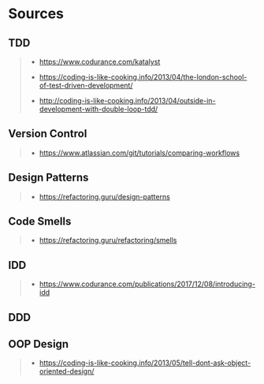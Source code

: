 # Sources

## TDD

> - <https://www.codurance.com/katalyst>
>
> - <https://coding-is-like-cooking.info/2013/04/the-london-school-of-test-driven-development/>
>
> - <http://coding-is-like-cooking.info/2013/04/outside-in-development-with-double-loop-tdd/>

## Version Control

> - <https://www.atlassian.com/git/tutorials/comparing-workflows>

## Design Patterns

> - <https://refactoring.guru/design-patterns>

## Code Smells

> - <https://refactoring.guru/refactoring/smells>

## IDD

> - <https://www.codurance.com/publications/2017/12/08/introducing-idd>

## DDD

## OOP Design

> - <https://coding-is-like-cooking.info/2013/05/tell-dont-ask-object-oriented-design/>